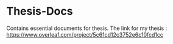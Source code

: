 # Thesis-Docs
Contains essential documents for thesis.
The link for my thesis : https://www.overleaf.com/project/5c61cd12c3752e6c10fcd1cc
